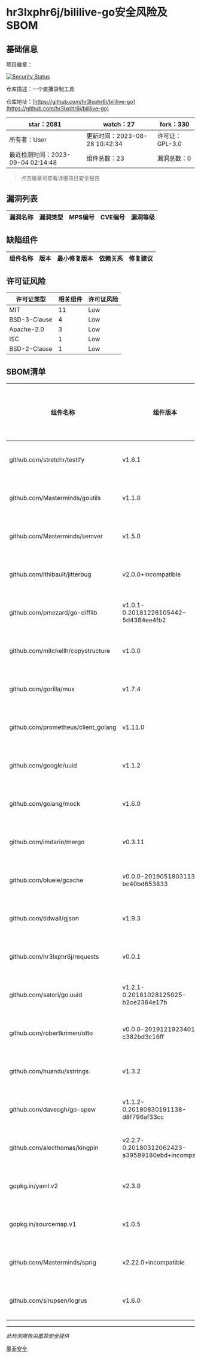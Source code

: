 # hr3lxphr6j/bililive-go安全风险及SBOM

## 基础信息

项目徽章：

[![Security Status](https://www.murphysec.com/platform3/v31/badge/1698399137795194880.svg)](https://www.murphysec.com/console/report/1698399137719697408/1698399137795194880)

仓库描述：一个直播录制工具

仓库地址：[https://github.com/hr3lxphr6j/bililive-go](https://github.com/hr3lxphr6j/bililive-go)

| star：2081 | watch：27 | fork：330 |
| ----------- | -------------- | ------------ |
| 所有者：User | 更新时间：2023-08-28 10:42:34 | 许可证：GPL-3.0 |
| 最近检测时间：2023-09-04 02:14:48 | 组件总数：23 | 漏洞总数：0 |

> 点击徽章可查看详细项目安全报告



## 漏洞列表

| 漏洞名称 | 漏洞类型 | MPS编号 | CVE编号 | 漏洞等级 |
| ------- | ------ | ------- | ------ | ----- |





## 缺陷组件

| 组件名称 | 版本 | 最小修复版本 | 依赖关系 | 修复建议 |
| -------- | ---- | ------------ | -------- | -------- |





## 许可证风险

| 许可证类型 | 相关组件 | 许可证风险 |
| ---------- | -------- | ---------- |
|MIT|11|Low|
|BSD-3-Clause|4|Low|
|Apache-2.0|3|Low|
|ISC|1|Low|
|BSD-2-Clause|1|Low|




## SBOM清单

| 组件名称 | 组件版本 | 是否直接依赖 | 仓库 |
| -------- | -------- | ------------ | ---- |
|github.com/stretchr/testify|v1.6.1|直接依赖|go|
|github.com/Masterminds/goutils|v1.1.0|间接依赖|go|
|github.com/Masterminds/semver|v1.5.0|间接依赖|go|
|github.com/lthibault/jitterbug|v2.0.0+incompatible|直接依赖|go|
|github.com/pmezard/go-difflib|v1.0.1-0.20181226105442-5d4384ee4fb2|间接依赖|go|
|github.com/mitchellh/copystructure|v1.0.0|间接依赖|go|
|github.com/gorilla/mux|v1.7.4|直接依赖|go|
|github.com/prometheus/client_golang|v1.11.0|直接依赖|go|
|github.com/google/uuid|v1.1.2|间接依赖|go|
|github.com/golang/mock|v1.6.0|直接依赖|go|
|github.com/imdario/mergo|v0.3.11|间接依赖|go|
|github.com/bluele/gcache|v0.0.0-20190518031135-bc40bd653833|直接依赖|go|
|github.com/tidwall/gjson|v1.9.3|直接依赖|go|
|github.com/hr3lxphr6j/requests|v0.0.1|直接依赖|go|
|github.com/satori/go.uuid|v1.2.1-0.20181028125025-b2ce2384e17b|直接依赖|go|
|github.com/robertkrimen/otto|v0.0.0-20191219234010-c382bd3c16ff|直接依赖|go|
|github.com/huandu/xstrings|v1.3.2|间接依赖|go|
|github.com/davecgh/go-spew|v1.1.2-0.20180830191138-d8f796af33cc|间接依赖|go|
|github.com/alecthomas/kingpin|v2.2.7-0.20180312062423-a39589180ebd+incompatible|直接依赖|go|
|gopkg.in/yaml.v2|v2.3.0|直接依赖|go|
|gopkg.in/sourcemap.v1|v1.0.5|间接依赖|go|
|github.com/Masterminds/sprig|v2.22.0+incompatible|直接依赖|go|
|github.com/sirupsen/logrus|v1.6.0|直接依赖|go|


------

*此检测报告由墨菲安全提供*

[墨菲安全](www.murphysec.com)